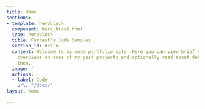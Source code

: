 ```yaml
---
title: Home
sections:
- template: heroblock
  component: hero_block.html
  type: heroblock
  title: Forrest's Code Samples
  section_id: hello
  content: Welcome to my code portfolio site. Here you can view brief examples and
    overviews on some of my past projects and optionally read about details surrounding
    them.
  image: ''
  actions:
  - label: Code
    url: "/docs/"
layout: home

---
```

